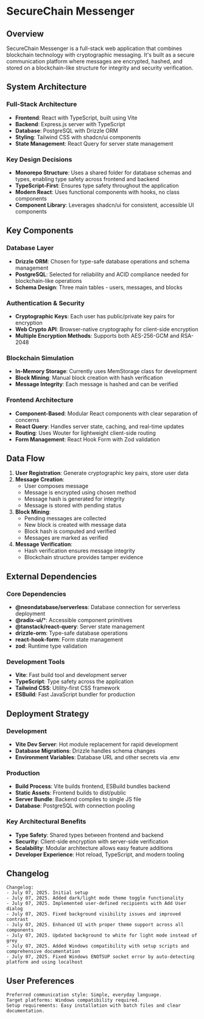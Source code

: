 # SecureChain Messenger

## Overview

SecureChain Messenger is a full-stack web application that combines blockchain technology with cryptographic messaging. It's built as a secure communication platform where messages are encrypted, hashed, and stored on a blockchain-like structure for integrity and security verification.

## System Architecture

### Full-Stack Architecture
- **Frontend**: React with TypeScript, built using Vite
- **Backend**: Express.js server with TypeScript
- **Database**: PostgreSQL with Drizzle ORM
- **Styling**: Tailwind CSS with shadcn/ui components
- **State Management**: React Query for server state management

### Key Design Decisions
- **Monorepo Structure**: Uses a shared folder for database schemas and types, enabling type safety across frontend and backend
- **TypeScript-First**: Ensures type safety throughout the application
- **Modern React**: Uses functional components with hooks, no class components
- **Component Library**: Leverages shadcn/ui for consistent, accessible UI components

## Key Components

### Database Layer
- **Drizzle ORM**: Chosen for type-safe database operations and schema management
- **PostgreSQL**: Selected for reliability and ACID compliance needed for blockchain-like operations
- **Schema Design**: Three main tables - users, messages, and blocks

### Authentication & Security
- **Cryptographic Keys**: Each user has public/private key pairs for encryption
- **Web Crypto API**: Browser-native cryptography for client-side encryption
- **Multiple Encryption Methods**: Supports both AES-256-GCM and RSA-2048

### Blockchain Simulation
- **In-Memory Storage**: Currently uses MemStorage class for development
- **Block Mining**: Manual block creation with hash verification
- **Message Integrity**: Each message is hashed and can be verified

### Frontend Architecture
- **Component-Based**: Modular React components with clear separation of concerns
- **React Query**: Handles server state, caching, and real-time updates
- **Routing**: Uses Wouter for lightweight client-side routing
- **Form Management**: React Hook Form with Zod validation

## Data Flow

1. **User Registration**: Generate cryptographic key pairs, store user data
2. **Message Creation**: 
   - User composes message
   - Message is encrypted using chosen method
   - Message hash is generated for integrity
   - Message is stored with pending status
3. **Block Mining**: 
   - Pending messages are collected
   - New block is created with message data
   - Block hash is computed and verified
   - Messages are marked as verified
4. **Message Verification**: 
   - Hash verification ensures message integrity
   - Blockchain structure provides tamper evidence

## External Dependencies

### Core Dependencies
- **@neondatabase/serverless**: Database connection for serverless deployment
- **@radix-ui/***: Accessible component primitives
- **@tanstack/react-query**: Server state management
- **drizzle-orm**: Type-safe database operations
- **react-hook-form**: Form state management
- **zod**: Runtime type validation

### Development Tools
- **Vite**: Fast build tool and development server
- **TypeScript**: Type safety across the application
- **Tailwind CSS**: Utility-first CSS framework
- **ESBuild**: Fast JavaScript bundler for production

## Deployment Strategy

### Development
- **Vite Dev Server**: Hot module replacement for rapid development
- **Database Migrations**: Drizzle handles schema changes
- **Environment Variables**: Database URL and other secrets via .env

### Production
- **Build Process**: Vite builds frontend, ESBuild bundles backend
- **Static Assets**: Frontend builds to dist/public
- **Server Bundle**: Backend compiles to single JS file
- **Database**: PostgreSQL with connection pooling

### Key Architectural Benefits
- **Type Safety**: Shared types between frontend and backend
- **Security**: Client-side encryption with server-side verification
- **Scalability**: Modular architecture allows easy feature additions
- **Developer Experience**: Hot reload, TypeScript, and modern tooling

## Changelog

```
Changelog:
- July 07, 2025. Initial setup
- July 07, 2025. Added dark/light mode theme toggle functionality
- July 07, 2025. Implemented user-defined recipients with Add User dialog
- July 07, 2025. Fixed background visibility issues and improved contrast
- July 07, 2025. Enhanced UI with proper theme support across all components
- July 07, 2025. Updated background to white for light mode instead of grey
- July 07, 2025. Added Windows compatibility with setup scripts and comprehensive documentation
- July 07, 2025. Fixed Windows ENOTSUP socket error by auto-detecting platform and using localhost
```

## User Preferences

```
Preferred communication style: Simple, everyday language.
Target platforms: Windows compatibility required.
Setup requirements: Easy installation with batch files and clear documentation.
```
